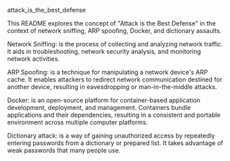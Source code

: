 attack_is_the_best_defense

This README explores the concept of "Attack is the Best Defense" in the context of network sniffing, ARP spoofing, Docker, and dictionary assaults.

Network Sniffing: is the process of collecting and analyzing network traffic. It aids in troubleshooting, network security analysis, and monitoring network activities.

ARP Spoofing: is a technique for manipulating a network device's ARP cache. It enables attackers to redirect network communication destined for another device, resulting in eavesdropping or man-in-the-middle attacks.

Docker: is an open-source platform for container-based application development, deployment, and management. Containers bundle applications and their dependencies, resulting in a consistent and portable environment across multiple computer platforms.


Dictionary attack: is a way of gaining unauthorized access by repeatedly entering passwords from a dictionary or prepared list. It takes advantage of weak passwords that many people use.
